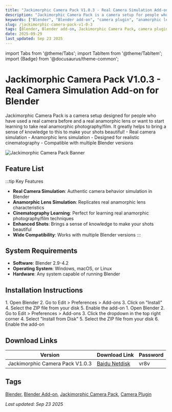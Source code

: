 ```yaml
---
title: "Jackimorphic Camera Pack V1.0.3 - Real Camera Simulation Add-on for Blender"
description: "Jackimorphic Camera Pack is a camera setup for people who have used a real camera before and a real anamorphic lens or want to start learning to take real anamorphic photography/film."
keywords: ["Blender", "Blender add-on", "camera plugin", "anamorphic lens", "realistic camera", "cinematography"]
slug: /jackimorphic-camera-pack-v1-0-3
tags: [Blender, Blender add-on, Jackimorphic Camera Pack, camera plugin]
date: 2025-09-29
last_updated: Sep 23 2025
---
```


import Tabs from '@theme/Tabs';
import TabItem from '@theme/TabItem';
import {Badge} from '@docusaurus/theme-common';

# Jackimorphic Camera Pack V1.0.3 - Real Camera Simulation Add-on for Blender

<Tabs>
<TabItem value="overview" label="Overview" default>
Jackimorphic Camera Pack is a camera setup designed for people who have used a real camera before and a real anamorphic lens or want to start learning to take real anamorphic photography/film. It greatly helps to bring a sense of knowledge to this to make your shots beautiful!
</TabItem>
<TabItem value="features" label="Features">
- Real camera simulation
- Anamorphic lens simulation
- Designed for realistic cinematography
- Compatible with multiple Blender versions
</TabItem>
</Tabs>

![Jackimorphic Camera Pack Banner](https://www.gfxcamp.com/wp-content/uploads/2025/09/Jackimorphic-Camera-Pack.jpg)

## Feature List

:::tip Key Features
- **Real Camera Simulation**: Authentic camera behavior simulation in Blender
- **Anamorphic Lens Simulation**: Replicates real anamorphic lens characteristics
- **Cinematography Learning**: Perfect for learning real anamorphic photography/film techniques
- **Enhanced Shots**: Brings a sense of knowledge to make your shots beautiful
- **Wide Compatibility**: Works with multiple Blender versions
:::

## System Requirements

- **Software**: Blender 2.9-4.2
- **Operating System**: Windows, macOS, or Linux
- **Hardware**: Any system capable of running Blender

## Installation Instructions

<Tabs groupId="blender-version">
<TabItem value="blender-4-lower" label="Blender 4 or Lower" default>
1. Open Blender
2. Go to Edit > Preferences > Add-ons
3. Click on "Install"
4. Select the ZIP file from your disk
5. Enable the add-on
</TabItem>
<TabItem value="blender-41-higher" label="Blender 4.1 or Higher">
1. Open Blender
2. Go to Edit > Preferences > Add-ons
3. Click the dropdown in the top right corner
4. Select "Install from Disk"
5. Select the ZIP file from your disk
6. Enable the add-on
</TabItem>
</Tabs>

## Download Links

| Version | Download Link | Password |
|--------|---------------|----------|
| Jackimorphic Camera Pack V1.0.3 | [Baidu Netdisk](https://pan.baidu.com/s/1Fv-9kQ7XjaF9OyHl0J_jEg?pwd=vr8v) | vr8v |

## Tags
[Blender](/tag/blender/), [Blender Add-on](/tag/blender-add-on/), [Jackimorphic Camera Pack](/tag/jackimorphic-camera-pack/), [Camera Plugin](/tag/camera-plugin/)

_Last updated: Sep 23 2025_
